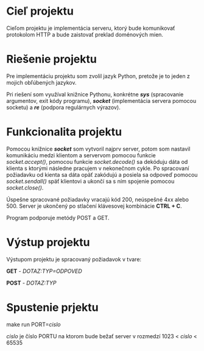 # Cieľ projektu
Cieľom projektu je implementácia serveru, ktorý bude komunikovať protokolom HTTP a bude zaistovať preklad doménových mien.

# Riešenie projektu
Pre implementáciu projektu som zvolil jazyk Python, pretože je to jeden z mojich obľúbených jazykov.

Pri riešení som využíval knižnice Pythonu, konkrétne ***sys*** (spracovanie argumentov, exit kódy programu), ***socket*** (implementácia servera pomocou socketu) a ***re*** (podpora regulárnych výrazov).

# Funkcionalita projektu
Pomocou knižnice ***socket*** som vytvoril najprv server, potom som nastavil komunikáciu medzi klientom a servervom pomocou funkcie *socket.accept()*, pomocou funkcie *socket.decode()* sa dekóduju dáta od klienta s ktorými následne pracujem v nekonečnom cykle. Po spracovaní požiadavku od kienta sa dáta opäť zakódujú a posiela sa odpoveď pomocou *socket.sendall()* späť klientovi a ukončí sa s ním spojenie pomocou *socket.close()*.

Úspešne spracované požiadavky vracajú kód 200, neúspešné 4xx alebo 500. Server je ukončený po stlačení klávesovej kombinácie **CTRL + C**.

Program podporuje metódy POST a GET.

# Výstup projektu
Výstupom projektu je spracovaný požiadavok v tvare:

**GET** - *DOTAZ:TYP=ODPOVED*

**POST** - *DOTAZ:TYP*

# Spustenie prjektu
make run PORT=*cislo*

*cislo* je číslo PORTU na ktorom bude bežať server v rozmedzí 1023 < *cislo* < 65535

